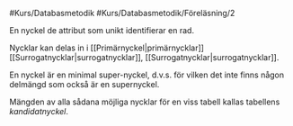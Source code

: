 #Kurs/Databasmetodik #Kurs/Databasmetodik/Föreläsning/2 

En nyckel de attribut som unikt identifierar en rad.

Nycklar kan delas in i [[Primärnyckel|primärnycklar]] [[Surrogatnycklar|surrogatnycklar]], [[Surrogatnycklar|surrogatnycklar]]. 

En nyckel är en minimal super-nyckel, d.v.s. för vilken det inte finns någon delmängd som också är en supernyckel.

Mängden av alla sådana möjliga nycklar för en viss tabell kallas tabellens *kandidatnyckel*.
